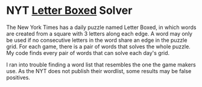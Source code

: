 # NYT [Letter Boxed](https://www.nytimes.com/puzzles/letter-boxed) Solver

The New York Times has a daily puzzle named Letter Boxed, in which words are created from a square with 3 letters along each edge. A word may only be used if no consecutive letters in the word share an edge in the puzzle grid. For each game, there is a pair of words that solves the whole puzzle. My code finds every pair of words that can solve each day's grid.

I ran into trouble finding a word list that resembles the one the game makers use. As the NYT does not publish their wordlist, some results may be false positives.
